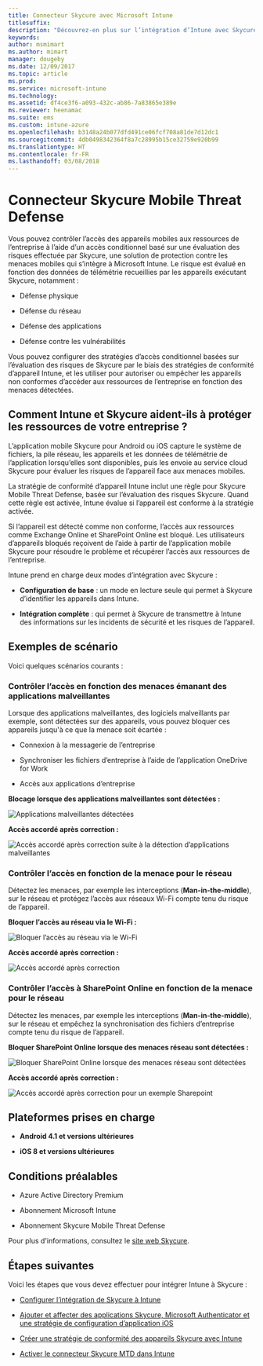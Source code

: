 ```yaml
---
title: Connecteur Skycure avec Microsoft Intune
titlesuffix: 
description: "Découvrez-en plus sur l’intégration d’Intune avec Skycure Mobile Threat Defense pour contrôler l’accès des appareils mobiles aux ressources de votre entreprise."
keywords: 
author: msmimart
ms.author: mimart
manager: dougeby
ms.date: 12/09/2017
ms.topic: article
ms.prod: 
ms.service: microsoft-intune
ms.technology: 
ms.assetid: df4ce3f6-a093-432c-ab86-7a83865e389e
ms.reviewer: heenamac
ms.suite: ems
ms.custom: intune-azure
ms.openlocfilehash: b3148a24b077dfd491ce06fcf708a81de7d12dc1
ms.sourcegitcommit: 4db0498342364f8a7c28995b15ce32759e920b99
ms.translationtype: HT
ms.contentlocale: fr-FR
ms.lasthandoff: 03/08/2018
---
```

# <a name="skycure-mobile-threat-defense-connector"></a>Connecteur Skycure Mobile Threat Defense

Vous pouvez contrôler l’accès des appareils mobiles aux ressources de l’entreprise à l’aide d’un accès conditionnel basé sur une évaluation des risques effectuée par Skycure, une solution de protection contre les menaces mobiles qui s’intègre à Microsoft Intune. Le risque est évalué en fonction des données de télémétrie recueillies par les appareils exécutant Skycure, notamment :

-   Défense physique

-   Défense du réseau

-   Défense des applications

-   Défense contre les vulnérabilités

Vous pouvez configurer des stratégies d’accès conditionnel basées sur l’évaluation des risques de Skycure par le biais des stratégies de conformité d’appareil Intune, et les utiliser pour autoriser ou empêcher les appareils non conformes d’accéder aux ressources de l’entreprise en fonction des menaces détectées.

## <a name="how-do-intune-and-skycure-help-protect-your-company-resources"></a>Comment Intune et Skycure aident-ils à protéger les ressources de votre entreprise ?

L’application mobile Skycure pour Android ou iOS capture le système de fichiers, la pile réseau, les appareils et les données de télémétrie de l’application lorsqu’elles sont disponibles, puis les envoie au service cloud Skycure pour évaluer les risques de l’appareil face aux menaces mobiles.

La stratégie de conformité d’appareil Intune inclut une règle pour Skycure Mobile Threat Defense, basée sur l’évaluation des risques Skycure. Quand cette règle est activée, Intune évalue si l’appareil est conforme à la stratégie activée.

Si l’appareil est détecté comme non conforme, l’accès aux ressources comme Exchange Online et SharePoint Online est bloqué. Les utilisateurs d’appareils bloqués reçoivent de l’aide à partir de l’application mobile Skycure pour résoudre le problème et récupérer l’accès aux ressources de l’entreprise.

Intune prend en charge deux modes d’intégration avec Skycure :

-   **Configuration de base** : un mode en lecture seule qui permet à Skycure d’identifier les appareils dans Intune.

-   **Intégration complète** : qui permet à Skycure de transmettre à Intune des informations sur les incidents de sécurité et les risques de l’appareil.

## <a name="sample-scenarios"></a>Exemples de scénario

Voici quelques scénarios courants :

### <a name="control-access-based-on-threats-from-malicious-apps"></a>Contrôler l’accès en fonction des menaces émanant des applications malveillantes

Lorsque des applications malveillantes, des logiciels malveillants par exemple, sont détectées sur des appareils, vous pouvez bloquer ces appareils jusqu'à ce que la menace soit écartée :

-   Connexion à la messagerie de l’entreprise

-   Synchroniser les fichiers d’entreprise à l’aide de l’application OneDrive for Work

-   Accès aux applications d’entreprise

**Blocage lorsque des applications malveillantes sont détectées :**

![Applications malveillantes détectées](./media/skycure-arch-1.png)

**Accès accordé après correction :**

![Accès accordé après correction suite à la détection d’applications malveillantes](./media/skycure-arch-2.png)

### <a name="control-access-based-on-threat-to-network"></a>Contrôler l’accès en fonction de la menace pour le réseau

Détectez les menaces, par exemple les interceptions (**Man-in-the-middle**), sur le réseau et protégez l’accès aux réseaux Wi-Fi compte tenu du risque de l’appareil.

**Bloquer l’accès au réseau via le Wi-Fi :**

![Bloquer l’accès au réseau via le Wi-Fi](./media/skycure-arch-3.png)

**Accès accordé après correction :**

![Accès accordé après correction](./media/skycure-arch-4.png)

### <a name="control-access-to-sharepoint-online-based-on-threat-to-network"></a>Contrôler l’accès à SharePoint Online en fonction de la menace pour le réseau

Détectez les menaces, par exemple les interceptions (**Man-in-the-middle**), sur le réseau et empêchez la synchronisation des fichiers d’entreprise compte tenu du risque de l’appareil.

**Bloquer SharePoint Online lorsque des menaces réseau sont détectées :**

![Bloquer SharePoint Online lorsque des menaces réseau sont détectées](./media/skycure-arch-5.png)

**Accès accordé après correction :**

![Accès accordé après correction pour un exemple Sharepoint](./media/skycure-arch-6.png)

## <a name="supported-platforms"></a>Plateformes prises en charge

-   **Android 4.1 et versions ultérieures**

-   **iOS 8 et versions ultérieures**

## <a name="pre-requisites"></a>Conditions préalables

-   Azure Active Directory Premium

-   Abonnement Microsoft Intune

-   Abonnement Skycure Mobile Threat Defense

Pour plus d'informations, consultez le [site web Skycure](https://www.skycure.com/skycure-microsoft-integration/).

## <a name="next-steps"></a>Étapes suivantes

Voici les étapes que vous devez effectuer pour intégrer Intune à Skycure :

- [Configurer l’intégration de Skycure à Intune](skycure-mtd-connector-integration.md)

- [Ajouter et affecter des applications Skycure, Microsoft Authenticator et une stratégie de configuration d’application iOS](mtd-apps-ios-app-configuration-policy-add-assign.md)

- [Créer une stratégie de conformité des appareils Skycure avec Intune](mtd-device-compliance-policy-create.md)

- [Activer le connecteur Skycure MTD dans Intune](mtd-connector-enable.md)
